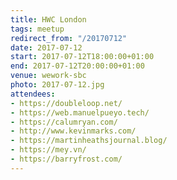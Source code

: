 ```yaml
---
title: HWC London
tags: meetup
redirect_from: "/20170712"
date: 2017-07-12
start: 2017-07-12T18:00:00+01:00
end: 2017-07-12T20:00:00+01:00
venue: wework-sbc
photo: 2017-07-12.jpg
attendees:
- https://doubleloop.net/
- https://web.manuelpueyo.tech/
- https://calumryan.com/
- http://www.kevinmarks.com/
- https://martinheathsjournal.blog/
- https://mey.vn/
- https://barryfrost.com/
---
```

